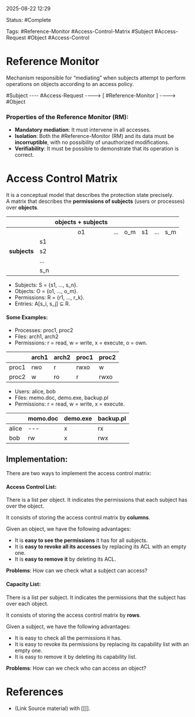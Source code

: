 
2025-08-22 12:29

Status: #Complete

Tags: #Reference-Monitor #Access-Control-Matrix #Subject #Access-Request #Object #Access-Control

# Reference Monitor

Mechanism responsible for “mediating” when subjects attempt to perform operations on objects according to an access policy.

#Subject ---- #Access-Request ----> [ #Reference-Monitor ] ----> #Object

### Properties of the Reference Monitor (RM):

- **Mandatory mediation**: It must intervene in all accesses.
- **Isolation**: Both the #Reference-Monitor (RM) and its data must be **incorruptible**, with no possibility of unauthorized modifications.
- **Verifiability**: It must be possible to demonstrate that its operation is correct.

# Access Control Matrix

It is a conceptual model that describes the protection state precisely.  
A matrix that describes the **permissions of subjects** (users or processes) over **objects**.


|              |     | objects + subjects |     |     |     |     |     |
| ------------ | --- | :----------------: | --- | --- | --- | --- | --- |
|              |     |         o1         | ... | o_m | s1  | ... | s_m |
|              | s1  |                    |     |     |     |     |     |
| **subjects** | s2  |                    |     |     |     |     |     |
|              | ... |                    |     |     |     |     |     |
|              | s_n |                    |     |     |     |     |     |
- Subjects: S = {s1, …, s_n}.
- Objects: O = {o1, ..., o_m}.
- Permissions: R = {r1, ..., r_k}.
- Entries: A[s_i, s_j] ⊆ R. 

#### Some Examples:

- Processes: proc1, proc2
- Files: arch1, arch2
- Permissions: r = read, w = write, x = execute, o = own.

|       | arch1 | arch2 | proc1 | proc2 |
| ----- | ----- | ----- | ----- | ----- |
| proc1 | rwo   | r     | rwxo  | w     |
| proc2 | w     | ro    | r     | rwxo  |
- Users: alice, bob
- Files: memo.doc, demo.exe, backup.pl
- Permissions: r = read, w = write, x = execute.

|       | momo.doc | demo.exe | backup.pl |
| ----- | -------- | -------- | --------- |
| alice | ---      | x        | rx        |
| bob   | rw       | x        | rwx       |
## Implementation:

There are two ways to implement the access control matrix:

#### Access Control List:

There is a list per object. It indicates the permissions that each subject has over the object.

It consists of storing the access control matrix by **columns**.

Given an object, we have the following advantages:
- It is **easy to see the permissions** it has for all subjects.
- It is **easy to revoke all its accesses** by replacing its ACL with an empty one.
- It is **easy to remove it** by deleting its ACL.

**Problems**: How can we check what a subject can access?

#### Capacity List:

There is a list per subject. It indicates the permissions that the subject has over each object.

It consists of storing the access control matrix by **rows**.

Given a subject, we have the following advantages:
- It is easy to check all the permissions it has.
- It is easy to revoke its permissions by replacing its capability list with an empty one.
- It is easy to remove it by deleting its capability list.

**Problems**: How can we check who can access an object?

# References

- (Link Source material) with [[]].
